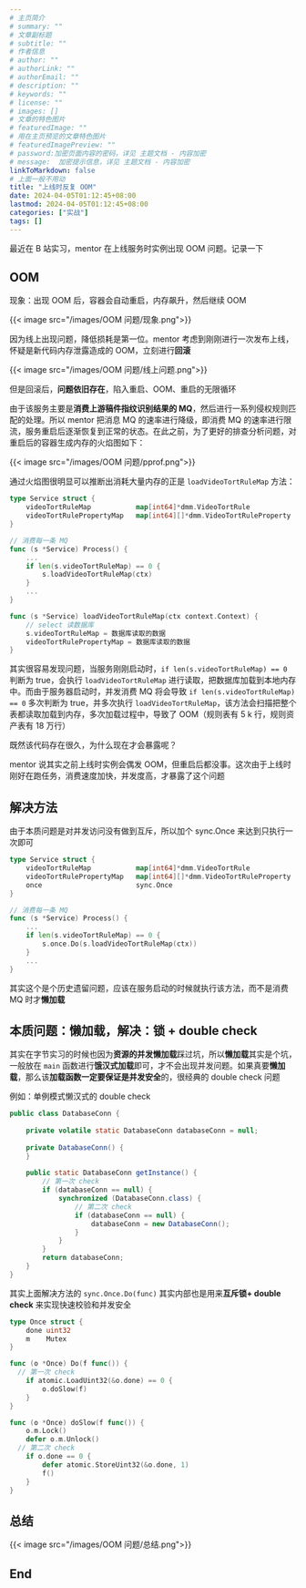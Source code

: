 ```yaml
---
# 主页简介
# summary: ""
# 文章副标题
# subtitle: ""
# 作者信息
# author: ""
# authorLink: ""
# authorEmail: ""
# description: ""
# keywords: ""
# license: ""
# images: []
# 文章的特色图片
# featuredImage: ""
# 用在主页预览的文章特色图片
# featuredImagePreview: ""
# password:加密页面内容的密码，详见 主题文档 - 内容加密
# message:  加密提示信息，详见 主题文档 - 内容加密
linkToMarkdown: false
# 上面一般不用动
title: "上线时反复 OOM"
date: 2024-04-05T01:12:45+08:00
lastmod: 2024-04-05T01:12:45+08:00
categories: ["实战"]
tags: []
---
```


最近在 B 站实习，mentor 在上线服务时实例出现 OOM 问题。记录一下

## OOM

现象：出现 OOM 后，容器会自动重启，内存飙升，然后继续 OOM

{{< image src="/images/OOM 问题/现象.png">}}

因为线上出现问题，降低损耗是第一位。mentor 考虑到刚刚进行一次发布上线，怀疑是新代码内存泄露造成的 OOM，立刻进行**回滚**

{{< image src="/images/OOM 问题/线上问题.png">}}

但是回滚后，**问题依旧存在**，陷入重启、OOM、重启的无限循环

由于该服务主要是**消费上游稿件指纹识别结果的 MQ**，然后进行一系列侵权规则匹配的处理。所以 mentor 把消息 MQ 的速率进行降级，即消费 MQ 的速率进行限流，服务重启后逐渐恢复到正常的状态。在此之前，为了更好的排查分析问题，对重启后的容器生成内存的火焰图如下：

{{< image src="/images/OOM 问题/pprof.png">}}

通过火焰图很明显可以推断出消耗大量内存的正是 `loadVideoTortRuleMap` 方法：

```go
type Service struct {
	videoTortRuleMap           map[int64]*dmm.VideoTortRule                           
	videoTortRulePropertyMap   map[int64][]*dmm.VideoTortRuleProperty 
}

// 消费每一条 MQ
func (s *Service) Process() {
    ...
    if len(s.videoTortRuleMap) == 0 {
		s.loadVideoTortRuleMap(ctx)
    }
    ...
}

func (s *Service) loadVideoTortRuleMap(ctx context.Context) {
    // select 读数据库
    s.videoTortRuleMap = 数据库读取的数据 
    videoTortRulePropertyMap = 数据库读取的数据
}
```

其实很容易发现问题，当服务刚刚启动时，`if len(s.videoTortRuleMap) == 0` 判断为 true，会执行 `loadVideoTortRuleMap` 进行读取，把数据库加载到本地内存中。而由于服务器启动时，并发消费 MQ 将会导致 `if len(s.videoTortRuleMap) == 0` 多次判断为 true，并多次执行 `loadVideoTortRuleMap`，该方法会扫描把整个表都读取加载到内存，多次加载过程中，导致了 OOM（规则表有 5 k 行，规则资产表有 18 万行）

既然该代码存在很久，为什么现在才会暴露呢？

mentor 说其实之前上线时实例会偶发 OOM，但重启后都没事。这次由于上线时刚好在跑任务，消费速度加快，并发度高，才暴露了这个问题

## 解决方法

由于本质问题是对并发访问没有做到互斥，所以加个 sync.Once 来达到只执行一次即可

```go
type Service struct {
	videoTortRuleMap           map[int64]*dmm.VideoTortRule                           
	videoTortRulePropertyMap   map[int64][]*dmm.VideoTortRuleProperty 
    once                       sync.Once
}

// 消费每一条 MQ
func (s *Service) Process() {
    ...
    if len(s.videoTortRuleMap) == 0 {
		s.once.Do(s.loadVideoTortRuleMap(ctx))
    }
    ...
}
```

其实这个是个历史遗留问题，应该在服务启动的时候就执行该方法，而不是消费 MQ 时才**懒加载**

## 本质问题：懒加载，解决：锁 + double check

其实在字节实习的时候也因为**资源的并发懒加载**踩过坑，所以**懒加载**其实是个坑，一般放在 `main` 函数进行**饿汉式加载**即可，才不会出现并发问题。如果真要**懒加载**，那么该**加载函数一定要保证是并发安全**的，很经典的 double check 问题

例如：单例模式懒汉式的 double check

```java
public class DatabaseConn {
    
    private volatile static DatabaseConn databaseConn = null;
    
    private DatabaseConn() {
    }
    
    public static DatabaseConn getInstance() {
        // 第一次 check
        if (databaseConn == null) {
            synchronized (DatabaseConn.class) {
                // 第二次 check
                if (databaseConn == null) {
                    databaseConn = new DatabaseConn();
                }
            }
        }
        return databaseConn;
    }
}
```

其实上面解决方法的 `sync.Once.Do(func)` 其实内部也是用来**互斥锁+ double check** 来实现快速校验和并发安全


```go
type Once struct {
	done uint32
	m    Mutex
}

func (o *Once) Do(f func()) {
  // 第一次 check
	if atomic.LoadUint32(&o.done) == 0 {
		o.doSlow(f)
	}
}

func (o *Once) doSlow(f func()) {
	o.m.Lock()
	defer o.m.Unlock()
  // 第二次 check
	if o.done == 0 {
		defer atomic.StoreUint32(&o.done, 1)
		f()
	}
}
```

## 总结

{{< image src="/images/OOM 问题/总结.png">}}

## End
